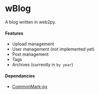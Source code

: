 # wBlog

A blog written in web2py.

#### Features
- Upload management
- User management (not implemented yet)
- Post management
- Tags
- Archives (currently in `by year`)

#### Dependancies
- [CommonMark-py](https://github.com/rtfd/CommonMark-py)
